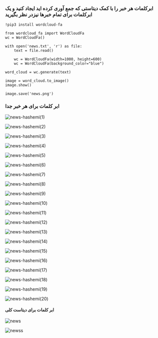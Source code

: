 ### ابرکلمات هر خبر را با کمک دیتاستی که جمع آوری کرده اید ایجاد کنید و یک ابرکلمات برای تمام خبرها نیزدر نظر بگیرید

</div>

```  
!pip3 install wordcloud-fa

from wordcloud_fa import WordCloudFa
wc = WordCloudFa()

with open('news.txt', 'r') as file:
    text = file.read()

    wc = WordCloudFa(width=1000, height=600)
    wc = WordCloudFa(background_color="blue")

word_cloud = wc.generate(text)

image = word_cloud.to_image()
image.show()

image.save('news.png')

``` 


### ابر کلمات برای هر خبر جدا



![news-hashemi(1)](news-hashemi(1).jpg)

![news-hashemi(2)](news-hashemi(2).jpg)

![news-hashemi(3)](news-hashemi(3).jpg)

![news-hashemi(4)](news-hashemi(4).jpg)

![news-hashemi(5)](news-hashemi(5).jpg)

![news-hashemi(6)](news-hashemi(6).jpg)

![news-hashemi(7)](news-hashemi(7).jpg)

![news-hashemi(8)](news-hashemi(8).jpg)

![news-hashemi(9)](news-hashemi(9).jpg)

![news-hashemi(10)](news-hashemi(10).jpg)

![news-hashemi(11)](news-hashemi(11).jpg)

![news-hashemi(12)](news-hashemi(12).jpg)

![news-hashemi(13)](news-hashemi(13).jpg)

![news-hashemi(14)](news-hashemi(14).jpg)

![news-hashemi(15)](news-hashemi(15).jpg)

![news-hashemi(16)](news-hashemi(16).jpg)

![news-hashemi(17)](news-hashemi(17).jpg)

![news-hashemi(18)](news-hashemi(18).jpg)

![news-hashemi(19)](news-hashemi(19).jpg)

![news-hashemi(20)](news-hashemi(20).jpg)

#### ابر کلمات برای دیتاست کلی 

![news](news.jpg)

![newss](newss.jpg)

